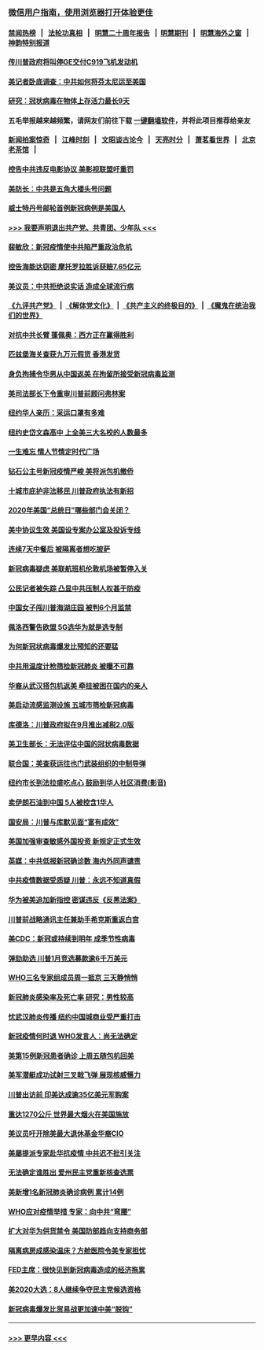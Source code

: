 ### [微信用户指南，使用浏览器打开体验更佳](https://github.com/gfw-breaker/banned-news1/blob/master/indexes/wechat-guide.md?t=0)
#### [禁闻热榜](热点新闻.md?t=0)  &nbsp;&nbsp;|&nbsp;&nbsp; [法轮功真相](https://github.com/gfw-breaker/truth/blob/master/README.md?t=0) &nbsp;&nbsp;|&nbsp;&nbsp; [明慧二十周年报告](https://github.com/gfw-breaker/mh-reports/blob/master/README.md?t=0) &nbsp;&nbsp;|&nbsp;&nbsp;[明慧期刊](https://github.com/gfw-breaker/mh-qikan) &nbsp;&nbsp;|&nbsp;&nbsp; [明慧海外之窗](https://github.com/gfw-breaker/mh-news/blob/master/README.md?t=0) &nbsp;&nbsp;|&nbsp;&nbsp; [神韵特别报道](https://github.com/gfw-breaker/mh-news/blob/master/shenyun.md?t=0)
#### [传川普政府将叫停GE交付C919飞机发动机](../pages/nsc412/n11871600.md?t=02160911) 
#### [美记者卧底调查：中共如何将芬太尼运至美国](../pages/nsc412/n11871821.md?t=02160911) 
#### [研究：冠状病毒在物体上存活力最长9天](../pages/nsc412/n11871871.md?t=02160911) 
#### 五毛举报越来越频繁，请网友们前往下载 [一键翻墙软件](https://github.com/gfw-breaker/ssr-accounts)，并将此项目推荐给亲友
#### [新闻拍案惊奇](https://github.com/gfw-breaker/banned-news1/blob/master/pages/link4.md) &nbsp;&nbsp;|&nbsp;&nbsp; [江峰时刻](https://github.com/gfw-breaker/banned-news1/blob/master/pages/link4.md) &nbsp;&nbsp;|&nbsp;&nbsp; [文昭谈古论今](https://github.com/gfw-breaker/banned-news1/blob/master/pages/link4.md) &nbsp;&nbsp;|&nbsp;&nbsp; [天亮时分](https://github.com/gfw-breaker/banned-news1/blob/master/pages/link4.md) &nbsp;&nbsp;|&nbsp;&nbsp; [萧茗看世界](https://github.com/gfw-breaker/banned-news1/blob/master/pages/link4.md) &nbsp;&nbsp;|&nbsp;&nbsp; [北京老茶馆](https://github.com/gfw-breaker/banned-news1/blob/master/pages/link4.md) &nbsp;&nbsp;|&nbsp;&nbsp; 
#### [控告中共违反电影协议 美影视联盟吁重罚](../pages/nsc412/n11871820.md?t=02160911) 
#### [美防长：中共是五角大楼头号问题](../pages/nsc412/n11871768.md?t=02160911) 
#### [威士特丹号邮轮首例新冠病例是美国人](../pages/nsc412/n11871731.md?t=02160911) 
#### [>>> 我要声明退出共产党、共青团、少年队 <<<](https://github.com/begood0513/goodnews/blob/master/quit/letter.md) 
#### [裴敏欣：新冠疫情使中共陷严重政治危机](../pages/nsc412/n11871514.md?t=02160911) 
#### [控告海能达窃密 摩托罗拉胜诉获赔7.65亿元](../pages/nsc412/n11871594.md?t=02160911) 
#### [美议员：中共拒绝说实话 造成全球流行病](../pages/nsc412/n11871582.md?t=02160911) 
#### [《九评共产党》](https://github.com/begood0513/9ping.md/blob/master/README.md) &nbsp;|&nbsp; [《解体党文化》](../../../../jtdwh.md/blob/master/README.md)  &nbsp;|&nbsp; [《共产主义的终极目的》](../../../../gczydzjmd.md/blob/master/README.md) &nbsp;|&nbsp; [《魔鬼在统治我们的世界》](../../../../mgztzwmdsj.md/blob/master/README.md) 
#### [对抗中共长臂 蓬佩奥：西方正在赢得胜利](../pages/nsc412/n11871500.md?t=02160911) 
#### [匹兹堡海关查获九万元假货 香港发货](../pages/nsc412/n11870716.md?t=02160911) 
#### [身负拘捕令华男从中国返美  在拘留所接受新冠病毒监测](../pages/nsc412/n11870710.md?t=02160911) 
#### [美司法部长下令重审川普前顾问弗林案](../pages/nsc412/n11870258.md?t=02160911) 
#### [纽约华人亲历：采运口罩有多难](../pages/nsc412/n11870531.md?t=02160911) 
#### [纽约史岱文森高中  上全美三大名校的人数最多](../pages/nsc412/n11870557.md?t=02160911) 
#### [一生难忘 情人节情定时代广场](../pages/nsc412/n11870536.md?t=02160911) 
#### [钻石公主号新冠疫情严峻 美将派包机撤侨](../pages/nsc412/n11870505.md?t=02160911) 
#### [十城市庇护非法移民 川普政府执法有新招](../pages/nsc412/n11870410.md?t=02160911) 
#### [2020年美国“总统日”哪些部门会关闭？](../pages/nsc412/n11870148.md?t=02160911) 
#### [美中协议生效 美国设专案办公室及投诉专线](../pages/nsc412/n11870266.md?t=02160911) 
#### [连续7天中餐后 被隔离者想吃披萨](../pages/nsc412/n11870243.md?t=02160911) 
#### [新冠病毒疑虑 美联航班机伦敦机场被暂停入关](../pages/nsc412/n11870015.md?t=02160911) 
#### [公民记者被失踪 凸显中共压制人权甚于防疫](../pages/nsc412/n11870042.md?t=02160911) 
#### [中国女子闯川普海湖庄园 被判6个月监禁](../pages/nsc412/n11869919.md?t=02160911) 
#### [佩洛西警告欧盟 5G选华为就是选专制](../pages/nsc412/n11869898.md?t=02160911) 
#### [为何新冠状病毒爆发比预知的还要猛](../pages/nsc412/n11869828.md?t=02160911) 
#### [中共用温度计枪筛检新冠肺炎 被曝不可靠](../pages/nsc412/n11869707.md?t=02160911) 
#### [华裔从武汉搭包机返美 牵挂被困在国内的亲人](../pages/nsc412/n11869711.md?t=02160911) 
#### [美启动流感监测设施 五城市筛检新冠病毒](../pages/nsc412/n11869689.md?t=02160911) 
#### [库德洛：川普政府拟在9月推出减税2.0版](../pages/nsc412/n11869627.md?t=02160911) 
#### [美卫生部长：无法评估中国的冠状病毒数据](../pages/nsc412/n11869301.md?t=02160911) 
#### [联合国：美查获运往也门武装组织的中制导弹](../pages/nsc412/n11868677.md?t=02160911) 
#### [纽约市长到法拉盛吃点心  鼓励到华人社区消费(影音)](../pages/nsc412/n11868197.md?t=02160911) 
#### [卖伊朗石油到中国  5人被控含1华人](../pages/nsc412/n11867988.md?t=02160911) 
#### [国安局：川普与库默见面“富有成效”](../pages/nsc412/n11867976.md?t=02160911) 
#### [美国加强审查敏感外国投资 新规定正式生效](../pages/nsc412/n11868041.md?t=02160911) 
#### [英媒：中共低报新冠确诊数 海内外同声谴责](../pages/nsc412/n11867421.md?t=02160911) 
#### [中共疫情数据受质疑 川普：永远不知道真假](../pages/nsc412/n11867195.md?t=02160911) 
#### [华为被美追加新指控 密谋违反《反黑法案》](../pages/nsc412/n11867191.md?t=02160911) 
#### [川普前战略通讯主任兼助手希克斯重返白宫](../pages/nsc412/n11867104.md?t=02160911) 
#### [美CDC：新冠或持续到明年 成季节性病毒](../pages/nsc412/n11867279.md?t=02160911) 
#### [弹劾助选 川普1月竞选募款逾6千万美元](../pages/nsc412/n11866950.md?t=02160911) 
#### [WHO三名专家组成员周一抵京 三天静悄悄](../pages/nsc412/n11866947.md?t=02160911) 
#### [新冠肺炎感染率及死亡率 研究：男性较高](../pages/nsc412/n11866956.md?t=02160911) 
#### [忧武汉肺炎传播 纽约中国城商业受严重打击](../pages/nsc412/n11866902.md?t=02160911) 
#### [新冠疫情何时退 WHO发言人：尚无法确定](../pages/nsc412/n11866864.md?t=02160911) 
#### [美第15例新冠患者确诊 上周五随包机回美](../pages/nsc412/n11866852.md?t=02160911) 
#### [美军潜艇成功试射三叉戟飞弹 展现核威慑力](../pages/nsc412/n11866046.md?t=02160911) 
#### [川普出访前 印美达成逾35亿美元军购案](../pages/nsc412/n11865444.md?t=02160911) 
#### [重达1270公斤 世界最大烟火在美国施放](../pages/nsc412/n11865198.md?t=02160911) 
#### [美议员吁开除美最大退休基金华裔CIO](../pages/nsc412/n11865230.md?t=02160911) 
#### [美屡提派专家赴华抗疫情 中共迟不批引关注](../pages/nsc412/n11864719.md?t=02160911) 
#### [无法确定谁胜出 爱州民主党重新核查选票](../pages/nsc412/n11864830.md?t=02160911) 
#### [美新增1名新冠肺炎确诊病例 累计14例](../pages/nsc412/n11864893.md?t=02160911) 
#### [WHO应对疫情举措 专家：向中共“弯腰”](../pages/nsc412/n11864727.md?t=02160911) 
#### [扩大对华为供货禁令 美国防部趋向支持商务部](../pages/nsc412/n11864773.md?t=02160911) 
#### [隔离病房成感染温床？方舱医院令美专家担忧](../pages/nsc412/n11864575.md?t=02160911) 
#### [FED主席：很快见到新冠病毒造成的经济拖累](../pages/nsc412/n11864507.md?t=02160911) 
#### [美2020大选：8人继续争夺民主党候选资格](../pages/nsc412/n11864327.md?t=02160911) 
#### [新冠病毒爆发比贸易战更加速中美“脱钩”](../pages/nsc412/n11864470.md?t=02160911) 

----
#### [ >>> 更早内容 <<< ](../indexes/nsc412-earlier.md)
